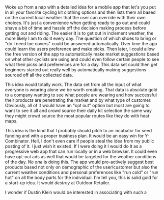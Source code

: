 Woke up from a nap with a detailed idea for a mobile app that let's you put in all your favorite cycling kit clothing options and then lists them all based on the current local weather that the user can override with their own choices. It's just a convenience when getting ready to go out and could shave a bit of time and hassle off the decision making process before getting out and riding. The easier it is to get out in inclement weather, the more likely I am to do it every day. The question of which shoes to bring or "do I need toe covers" could be answered automatically. Over time the app could learn the users preference and make picks. Then later, I could allow the free version of the app to automatically make market suggestions based on what other cyclists are using and could even follow certain people to see what their picks and preferences are for a day. This data set could then get beginners started out really well by automatically making suggestions sourced off all the collected data.

This idea would totally work. The data set from all the input of what everyone is wearing alone we be worth creating. That data is absolute gold to a company wanting to see what people are wearing and how successful their products are penetrating the market and by what type of customer. Obviously, all of it would have an "opt out" option but most are going to want to see it all and crowd source their daily kit selection the same way they might crowd source the most popular routes like they do with heat maps.

This idea is the kind that I probably should pitch to an incubator for seed funding and with a proper business plan. It would be an easy win for Y-Combinator. Hell, I don't even care if people steal the idea from my public posting of it. I just wish it existed. If I were doing it I would do it as a progressive web app that can run locally or in a web browser. It could even have opt-out ads as well that would be targeted for the weather conditions of the day. *No one* is doing this. The app would pro-actively suggest best products based not only on demographic of the user/customer but also the current weather conditions and personal preferences like "run cold" or "run hot" on all the body parts for the individual. I'm tell you, this is solid gold for a start-up idea. It would *destroy* at Outdoor Retailer.

I wonder if Dustin Klein would be interested in associating with such a